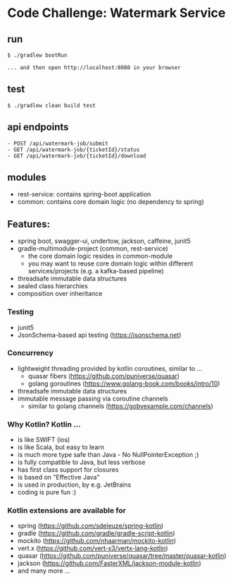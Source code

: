 # Code Challenge: Watermark Service

## run
    $ ./gradlew bootRun

    ... and then open http://localhost:8080 in your browser
    
## test
    $ ./gradlew clean build test
  
## api endpoints
    - POST /api/watermark-job/submit
    - GET /api/watermark-job/{ticketId}/status
    - GET /api/watermark-job/{ticketId}/download
    
## modules
- rest-service: contains spring-boot application
- common: contains core domain logic (no dependency to spring)
    
## Features:
- spring boot, swagger-ui, undertow, jackson, caffeine, junit5
- gradle-multimodule-project (common, rest-service)
    - the core domain logic resides in common-module
    - you may want to reuse core domain logic within different services/projects (e.g. a kafka-based pipeline) 
- threadsafe immutable data structures 
- sealed class hierarchies
- composition over inheritance

### Testing
- junit5
- JsonSchema-based api testing (https://jsonschema.net)

### Concurrency
- lightweight threading provided by kotlin coroutines, similar to ... 
    - quasar fibers (https://github.com/puniverse/quasar)
    - golang goroutines (https://www.golang-book.com/books/intro/10)
- threadsafe immutable data structures
- immutable message passing via coroutine channels 
    - similar to golang channels (https://gobyexample.com/channels)


### Why Kotlin? Kotlin ...
- is like SWIFT (ios)
- is like Scala, but easy to learn
- is much more type safe than Java - No NullPointerException ;) 
- is fully compatible to Java, but less verbose
- has first class support for closures
- is based on "Effective Java"
- is used in production, by e.g. JetBrains
- coding is pure fun :)


### Kotlin extensions are available for
- spring (https://github.com/sdeleuze/spring-kotlin)
- gradle (https://github.com/gradle/gradle-script-kotlin)
- mockito (https://github.com/nhaarman/mockito-kotlin)
- vert.x (https://github.com/vert-x3/vertx-lang-kotlin)
- quasar (https://github.com/puniverse/quasar/tree/master/quasar-kotlin)
- jackson (https://github.com/FasterXML/jackson-module-kotlin)
- and many more ...